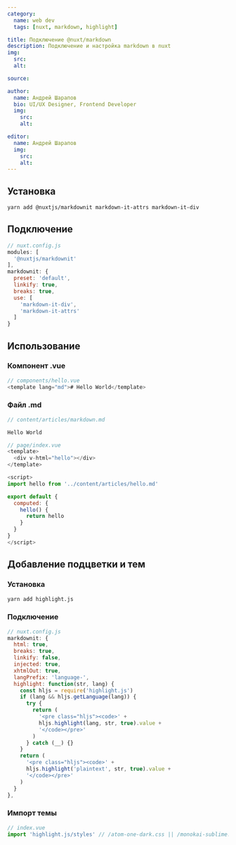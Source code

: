 ```yaml
---
category:
  name: web dev
  tags: [nuxt, markdown, highlight]

title: Подключение @nuxt/markdown
description: Подключение и настройка markdown в nuxt
img:
  src:
  alt:

source:

author:
  name: Андрей Шарапов
  bio: UI/UX Designer, Frontend Developer
  img:
    src:
    alt:

editor:
  name: Андрей Шарапов
  img:
    src:
    alt:
---
```


## Установка

```bash
yarn add @nuxtjs/markdownit markdown-it-attrs markdown-it-div
```

## Подключение

```js
// nuxt.config.js
modules: [
  '@nuxtjs/markdownit'
],
markdownit: {
  preset: 'default',
  linkify: true,
  breaks: true,
  use: [
    'markdown-it-div',
    'markdown-it-attrs'
  ]
}
```

## Использование

### Компонент .vue

```js
// components/hello.vue
<template lang="md"># Hello World</template>
```

### Файл .md

```js
// content/articles/markdown.md

Hello World

// page/index.vue
<template>
  <div v-html="hello"></div>
</template>

<script>
import hello from '../content/articles/hello.md'

export default {
  computed: {
    hello() {
      return hello
    }
  }
}
</script>
```

## Добавление подцветки и тем

### Установка

```bash
yarn add highlight.js
```

### Подключение

```js
// nuxt.config.js
markdownit: {
  html: true,
  breaks: true,
  linkify: false,
  injected: true,
  xhtmlOut: true,
  langPrefix: 'language-',
  highlight: function(str, lang) {
    const hljs = require('highlight.js')
    if (lang && hljs.getLanguage(lang)) {
      try {
        return (
          '<pre class="hljs"><code>' +
          hljs.highlight(lang, str, true).value +
          '</code></pre>'
        )
      } catch (__) {}
    }
    return (
      '<pre class="hljs"><code>' +
      hljs.highlight('plaintext', str, true).value +
      '</code></pre>'
    )
  }
},
```

### Импорт темы

```js
// index.vue
import 'highlight.js/styles' // /atom-one-dark.css || /monokai-sublime.css || /github.css
```
